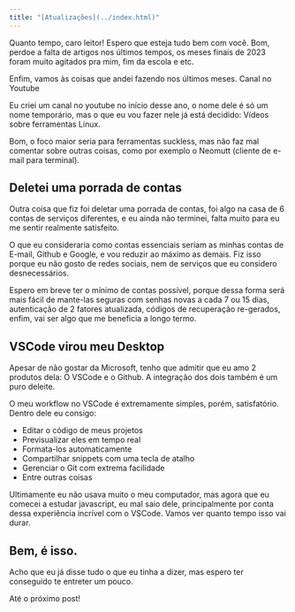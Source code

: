 ```yaml
---
title: "[Atualizações](../index.html)"
---
```


<head>
<meta name="viewport" content="width=device-width, initial-scale=1" />
<meta charset="utf-8">
<title>Sea</title>
<link rel="stylesheet" href="./src/styles.css " />
<link rel="stylesheet" href="./src/colors.css " />
</head>

Quanto tempo, caro leitor! Espero que esteja tudo bem com você. Bom,
perdoe a falta de artigos nos últimos tempos, os meses finais de 2023
foram muito agitados pra mim, fim da escola e etc.

Enfim, vamos às coisas que andei fazendo nos últimos meses. Canal no
Youtube

Eu criei um canal no youtube no início desse ano, o nome dele é só um
nome temporário, mas o que eu vou fazer nele já está decidido: Vídeos
sobre ferramentas Linux.

Bom, o foco maior seria para ferramentas suckless, mas não faz mal
comentar sobre outras coisas, como por exemplo o Neomutt (cliente de
e-mail para terminal).

## Deletei uma porrada de contas

Outra coisa que fiz foi deletar uma porrada de contas, foi algo na casa
de 6 contas de serviços diferentes, e eu ainda não terminei, falta muito
para eu me sentir realmente satisfeito.

O que eu consideraria como contas essenciais seriam as minhas contas de
E-mail, Github e Google, e vou reduzir ao máximo as demais. Fiz isso
porque eu não gosto de redes sociais, nem de serviços que eu considero
desnecessários.

Espero em breve ter o mínimo de contas possível, porque dessa forma será
mais fácil de mante-las seguras com senhas novas a cada 7 ou 15 dias,
autenticação de 2 fatores atualizada, códigos de recuperação re-gerados,
enfim, vai ser algo que me beneficia a longo termo.

## VSCode virou meu Desktop

Apesar de não gostar da Microsoft, tenho que admitir que eu amo 2
produtos dela: O VSCode e o Github. A integração dos dois também é um
puro deleite.

O meu workflow no VSCode é extremamente simples, porém, satisfatório.
Dentro dele eu consigo:

-   Editar o código de meus projetos
-   Previsualizar eles em tempo real
-   Formata-los automaticamente
-   Compartilhar snippets com uma tecla de atalho
-   Gerenciar o Git com extrema facilidade
-   Entre outras coisas

Ultimamente eu não usava muito o meu computador, mas agora que eu
comecei a estudar javascript, eu mal saio dele, principalmente por conta
dessa experiência incrível com o VSCode. Vamos ver quanto tempo isso vai
durar.

## Bem, é isso.

Acho que eu já disse tudo o que eu tinha a dizer, mas espero ter
conseguido te entreter um pouco.

Até o próximo post!
